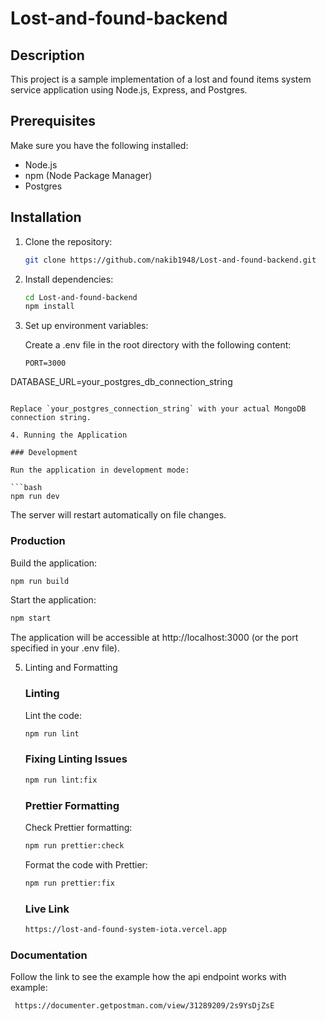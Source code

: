 
# Lost-and-found-backend

## Description

This project is a sample implementation of a lost and found items system service application using Node.js, Express, and Postgres.

## Prerequisites

Make sure you have the following installed:

- Node.js
- npm (Node Package Manager)
- Postgres

## Installation

1. Clone the repository:

   ```bash
   git clone https://github.com/nakib1948/Lost-and-found-backend.git
   ```

2. Install dependencies:

   ```bash
   cd Lost-and-found-backend
   npm install
   ```

3. Set up environment variables:

   Create a .env file in the root directory with the following content:

   ```env
   PORT=3000
  DATABASE_URL=your_postgres_db_connection_string
   ```

   Replace `your_postgres_connection_string` with your actual MongoDB connection string.

4. Running the Application

   ### Development

   Run the application in development mode:

   ```bash
   npm run dev
   ```

   The server will restart automatically on file changes.

   ### Production

   Build the application:

   ```bash
   npm run build
   ```

   Start the application:

   ```bash
   npm start
   ```

   The application will be accessible at http://localhost:3000 (or the port specified in your .env file).

5. Linting and Formatting

   ### Linting

   Lint the code:

   ```bash
   npm run lint
   ```

   ### Fixing Linting Issues

   ```bash
   npm run lint:fix
   ```

   ### Prettier Formatting

   Check Prettier formatting:

   ```bash
   npm run prettier:check
   ```

   Format the code with Prettier:

   ```bash
   npm run prettier:fix
   ```
   ### Live Link
     ```bash
   https://lost-and-found-system-iota.vercel.app
   ```
### Documentation
 Follow the link to see the example how the api endpoint works with example:
  ```bash
   https://documenter.getpostman.com/view/31289209/2s9YsDjZsE
   ```
